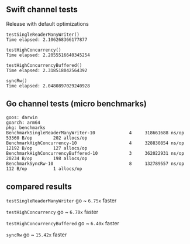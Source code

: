 
## Swift channel tests 

Release with default optimizations

```
testSingleReaderManyWriter()
Time elapsed: 2.106268366177877

testHighConcurrency()
Time elapsed: 2.2055516640345254

testHighConcurrencyBuffered()
Time elapsed: 2.318518042564392 

syncRw()
Time elapsed: 2.0480897029240928
```

## Go channel tests (micro benchmarks)

```
goos: darwin
goarch: arm64
pkg: benchmarks
BenchmarkSingleReaderManyWriter-10     	       4	 318661688 ns/op	   53360 B/op	     202 allocs/op
BenchmarkHighConcurrency-10            	       4	 328830854 ns/op	   12192 B/op	     127 allocs/op
BenchmarkHighConcurrencyBuffered-10    	       3	 362022931 ns/op	   20234 B/op	     198 allocs/op
BenchmarkSyncRw-10                     	       8	 132789557 ns/op	     112 B/op	       1 allocs/op
```

## compared results 

`testSingleReaderManyWriter`
go ~ `6.75x` faster

`testHighConcurrency`
go ~ `6.70x` faster

`testHighConcurrencyBuffered`
go ~ `6.40x` faster

`syncRw`
go ~ `15.42x` faster